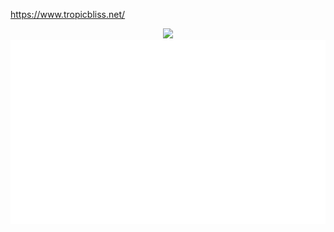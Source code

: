 <!---
- 👋 Hi, I’m @tropicbliss
- 👀 I’m interested in your mom.
- 🌱 I’m currently learning how to while away my life.
- 💞️ I’m looking to collaborate on deez nuts.
- 📫 How to reach me: Dial 911.

1st year university student learning computery stuff.
-->

https://www.tropicbliss.net/

<div align="center">

<a href="https://github.com/tropicbliss/github-stats">
  
![](https://raw.githubusercontent.com/tropicbliss/github-stats/blob/master/generated/overview.svg)
![](https://github.com/tropicbliss/github-stats/blob/master/generated/languages.svg)

</a>

</div>
